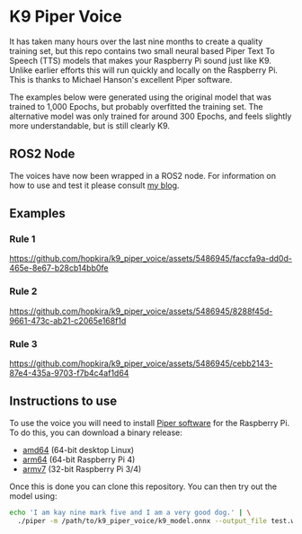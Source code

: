 # K9 Piper Voice
It has taken many hours over the last nine months to create a quality training set, but this repo contains two small neural based Piper Text To Speech (TTS) models that makes your Raspberry Pi sound just like K9. Unlike earlier efforts this will run quickly and locally on the Raspberry Pi. This is thanks to Michael Hanson's excellent Piper software.

The examples below were generated using the original model that was trained to 1,000 Epochs, but probably overfitted the training set. The alternative model was only trained for around 300 Epochs, and feels slightly more understandable, but is still clearly K9.

## ROS2 Node
The voices have now been wrapped in a ROS2 node. For information on how to use and test it please consult [my blog](https://k9-build.blogspot.com/2025/04/ros2-and-piper-tts-on-pi-5.html).

## Examples

### Rule 1
https://github.com/hopkira/k9_piper_voice/assets/5486945/faccfa9a-dd0d-465e-8e67-b28cb14bb0fe

### Rule 2
https://github.com/hopkira/k9_piper_voice/assets/5486945/8288f45d-9661-473c-ab21-c2065e168f1d

### Rule 3
https://github.com/hopkira/k9_piper_voice/assets/5486945/cebb2143-87e4-435a-9703-f7b4c4af1d64

## Instructions to use

To use the voice you will need to install [Piper software](https://github.com/rhasspy/piper) for the Raspberry Pi. To do this, you can download a binary release:

* [amd64](https://github.com/rhasspy/piper/releases/download/v1.2.0/piper_amd64.tar.gz) (64-bit desktop Linux)
* [arm64](https://github.com/rhasspy/piper/releases/download/v1.2.0/piper_arm64.tar.gz) (64-bit Raspberry Pi 4)
* [armv7](https://github.com/rhasspy/piper/releases/download/v1.2.0/piper_armv7.tar.gz) (32-bit Raspberry Pi 3/4)

Once this is done you can clone this repository.  You can then try out the model using:

```sh
echo 'I am kay nine mark five and I am a very good dog.' | \
  ./piper -m /path/to/k9_piper_voice/k9_model.onnx --output_file test.wav
```
